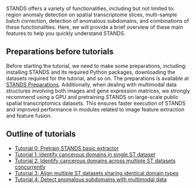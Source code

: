 STANDS offers a variety of functionalities, including but not limited to: region anomaly detection on spatial transcriptome slices, multi-sample batch correction, detection of anomalous subdomains, and combinations of these functionalities. Here, we will provide a brief overview of these main features to help you quickly understand STANDS.


## Preparations before tutorials
Before starting the tutorial, we need to make some preparations, including: installing STANDS and its required Python packages, downloading the datasets required for the tutorial, and so on. The preparations is available at [STANDS Preparations](../start.md). Additionally, when dealing with multimodal data structures involving both images and gene expression matrices, we strongly recommend using a GPU and pretraining STANDS on large-scale public spatial transcriptomics datasets. This ensures faster execution of STANDS and improved performance in modules related to image feature extraction and feature fusion.


## Outline of tutorials
- [Tutorial 0: Pretrain STANDS basic extractor](./Pretrain.ipynb)
- [Tutorial 1: Identify cancerous domains in single ST dataset](./SingleAD.ipynb)
- [Tutorial 2: Identify cancerous domains across multiple ST datasets concurrently](./MultiAD.ipynb)
- [Tutorial 3: Align multiple ST datasets sharing identical domain types](./ShareBC.ipynb)
- [Tutorial 4: Detect anomalous subdomains with multimodal data](./subtype.ipynb)

